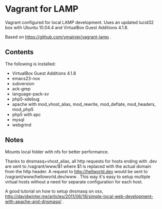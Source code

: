 Vagrant for LAMP
=============

Vagrant configured for local LAMP development. Uses an updated lucid32 box with Ubuntu 10.04.4 and VirtualBox Guest Additions 4.1.8.

Based on https://github.com/ymainier/vagrant-lamp . 

Contents
-------

The following is installed:

* VirtualBox Guest Additions 4.1.8
* emacs23-nox
* subversion
* ack-grep
* language-pack-sv
* php5-xdebug
* apache with mod_vhost_alias, mod_rewrite, mod_deflate, mod_headers, mod_php5
* php5 with apc
* mysql
* webgrind

Notes
-----

Mounts local folder with nfs for better performance. 

Thanks to dnsmasq+vhost_alias, all http requests for hosts ending with .dev are sent to /vagrant/www/$1 where $1 is replaced with the actual domain from the http header. A request to http://hellworld.dev would be sent to /vagrant/www/helloworld.dev/www . This way it's easy to setup multiple virtual hosts without a need for separate configuration for each host.

 A good tutorial on how to setup dnsmasq on osx, http://davidwinter.me/articles/2011/06/18/simple-local-web-development-with-apache-and-dnsmasq/ .

 